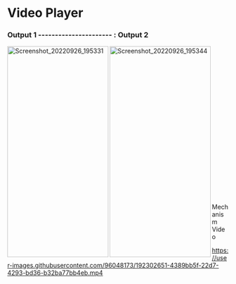 # Video Player


### Output 1 ---------------------- : Output 2                  


<p>
  <img align="left" src="https://user-images.githubusercontent.com/96048173/192302619-a90203f3-fd5b-4392-b46a-3a7afdf009e1.jpg" alt="Screenshot_20220926_195331" width=230 height=480/>
  
  <img align="left" src="https://user-images.githubusercontent.com/96048173/192302637-d8880ca4-e106-4573-aad2-b82410432485.jpg" alt="Screenshot_20220926_195344" width=230 height=480/>
  </br></br></br></br></br></br></br></br></br></br></br></br></br></br></br></br></br></br></br></br></br>
 Mechanism Video

https://user-images.githubusercontent.com/96048173/192302651-4389bb5f-22d7-4293-bd36-b32ba77bb4eb.mp4

  </p>
  







